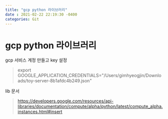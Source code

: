 ```yaml
---
title: "gcp python 라이브러리"
date : 2021-02-22 22:19:30 -0400
categories: Git
---
```


# gcp python 라이브러리


gcp 서비스 계정 만들고 key 설정


> export GOOGLE_APPLICATION_CREDENTIALS="/Users/gimhyeogjin/Downloads/toy-server-8b1afdc4b249.json"


lib 문서

> https://developers.google.com/resources/api-libraries/documentation/compute/alpha/python/latest/compute_alpha.instances.html#insert
